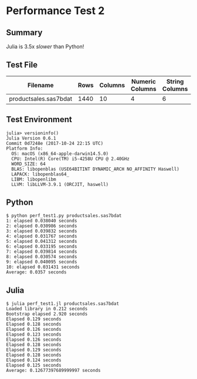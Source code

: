 # Performance Test 2

## Summary

Julia is 3.5x _slower_ than Python!

## Test File

Filename             |Rows  |Columns|Numeric Columns|String Columns
---------------------|------|-------|---------------|--------------
productsales.sas7bdat|1440  |10     |4              |6

## Test Environment

```
julia> versioninfo()
Julia Version 0.6.1
Commit 0d7248e (2017-10-24 22:15 UTC)
Platform Info:
  OS: macOS (x86_64-apple-darwin14.5.0)
  CPU: Intel(R) Core(TM) i5-4258U CPU @ 2.40GHz
  WORD_SIZE: 64
  BLAS: libopenblas (USE64BITINT DYNAMIC_ARCH NO_AFFINITY Haswell)
  LAPACK: libopenblas64_
  LIBM: libopenlibm
  LLVM: libLLVM-3.9.1 (ORCJIT, haswell)
```

## Python
```
$ python perf_test1.py productsales.sas7bdat 
1: elapsed 0.038040 seconds
2: elapsed 0.030986 seconds
3: elapsed 0.039832 seconds
4: elapsed 0.031767 seconds
5: elapsed 0.041312 seconds
6: elapsed 0.033195 seconds
7: elapsed 0.039814 seconds
8: elapsed 0.030574 seconds
9: elapsed 0.040095 seconds
10: elapsed 0.031431 seconds
Average: 0.0357 seconds
```

## Julia
```
$ julia perf_test1.jl productsales.sas7bdat 
Loaded library in 0.212 seconds
Bootstrap elapsed 2.920 seconds
Elapsed 0.129 seconds
Elapsed 0.128 seconds
Elapsed 0.126 seconds
Elapsed 0.123 seconds
Elapsed 0.126 seconds
Elapsed 0.128 seconds
Elapsed 0.129 seconds
Elapsed 0.128 seconds
Elapsed 0.124 seconds
Elapsed 0.125 seconds
Average: 0.12677397689999997 seconds

```

